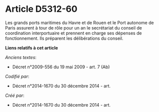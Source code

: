 # Article D5312-60

Les grands ports maritimes du Havre et de Rouen et le Port autonome de Paris assurent à tour de rôle pour un an le
secrétariat du conseil de coordination interportuaire et prennent en charge ses dépenses de fonctionnement. Ils préparent les
délibérations du conseil.

**Liens relatifs à cet article**

_Anciens textes_:

  - Décret n°2009-556 du 19 mai 2009 - art. 7 (Ab)

_Codifié par_:

  - Décret n°2014-1670 du 30 décembre 2014 - art.

_Créé par_:

  - Décret n°2014-1670 du 30 décembre 2014 - art.
